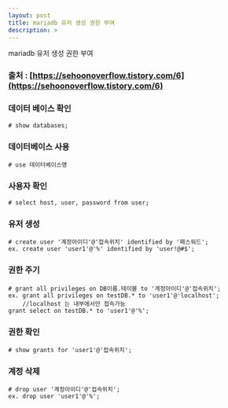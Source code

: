 ```yaml
---
layout: post
title: mariadb 유저 생성 권한 부여  
description: > 
---
```


mariadb 유저 생성 권한 부여 

### 출처 : [https://sehoonoverflow.tistory.com/6](https://sehoonoverflow.tistory.com/6)


### 데이터 베이스 확인 
~~~
# show databases;
~~~
### 데이터베이스 사용 
~~~
# use 데이터베이스명
~~~
### 사용자 확인
~~~
# select host, user, password from user;
~~~
### 유저 생성
~~~
# create user '계정아이디'@'접속위치' identified by '패스워드';
ex. create user 'user1'@'%' identified by 'user!@#$';
~~~
### 권한 주기
~~~
# grant all privileges on DB이름.테이블 to '계정아이디'@'접속위치';
ex. grant all privileges on testDB.* to 'user1'@'localhost';            
    //localhost 는 내부에서만 접속가능
grant select on testDB.* to 'user1'@'%';

~~~
### 권한 확인
~~~
# show grants for 'user1'@'접속위치';
~~~
### 계정 삭제
~~~
# drop user '계정아이디'@'접속위치';
ex. drop user 'user1'@'%';
~~~